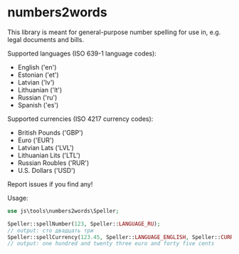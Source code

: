 numbers2words
=============
This library is meant for general-purpose number spelling for use in, e.g. legal documents and bills.

Supported languages (ISO 639-1 language codes):
* English ('en')
* Estonian ('et')
* Latvian ('lv')
* Lithuanian ('lt')
* Russian ('ru')
* Spanish ('es')

Supported currencies (ISO 4217 currency codes):
* British Pounds ('GBP')
* Euro ('EUR')
* Latvian Lats ('LVL')
* Lithuanian Lits ('LTL')
* Russian Roubles ('RUR')
* U.S. Dollars ('USD')

Report issues if you find any!

Usage:
```php
use js\tools\numbers2words\Speller;

Speller::spellNumber(123, Speller::LANGUAGE_RU);
// output: сто двадцать три
Speller::spellCurrency(123.45, Speller::LANGUAGE_ENGLISH, Speller::CURRENCY_EURO, true, true);
// output: one hundred and twenty three euro and forty five cents
```

